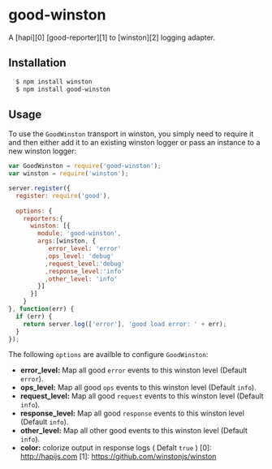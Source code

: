 # good-winston

A [hapi][0] [good-reporter][1] to [winston][2] logging adapter.

## Installation

``` bash
  $ npm install winston
  $ npm install good-winston
```

## Usage

To use the `GoodWinston` transport in winston, you simply need to require it and
then either add it to an existing winston logger or pass an instance to a new
winston logger:

``` js
var GoodWinston = require('good-winston');
var winston = require('winston');

server.register({
  register: require('good'),
  
  options: {
    reporters:{
      winston: [{
        module: 'good-winston',
        args:[winston, {
           error_level: 'error'
          ,ops_level: 'debug'
          ,request_level:'debug'
          ,response_level:'info'
          ,other_level: 'info'
        }]
      }]
    }
}, function(err) {
  if (err) {
    return server.log(['error'], 'good load error: ' + err);
  }
});
```

The following `options` are availble to configure `GoodWinston`:

* __error_level:__ Map all good `error` events to this winston level (Default `error`).
* __ops_level:__ Map all good `ops` events to this winston level (Default `info`).
* __request_level:__ Map all good `request` events to this winston level (Default `info`).
* __response_level:__ Map all good `response` events to this winston level (Default `info`).
* __other_level:__ Map all other good events to this winston level (Default `info`).
* __color:__ colorize output in response logs ( Defalt `true` )
[0]: http://hapijs.com
[1]: https://github.com/winstonjs/winston
